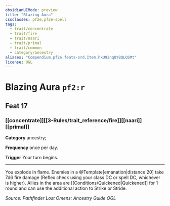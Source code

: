 ```yaml
---
obsidianUIMode: preview
title: "Blazing Aura"
cssclasses: pf2e,pf2e-spell
tags:
  - trait/concentrate
  - trait/fire
  - trait/naari
  - trait/primal
  - trait/common
  - category/ancestry
aliases: "Compendium.pf2e.feats-srd.Item.hkU92nqUYBQLQSMt"
license: OGL
---
```

# Blazing Aura `pf2:r`
## Feat 17
### [[concentrate]][[3-Rules/trait_reference/fire]][[naari]][[primal]]

**Category** ancestry; 




**Frequency** once per day.

**Trigger** Your turn begins.

* * *

You explode in flame. Enemies in a @Template\[emanation|distance:20\] take 7d6 fire damage (Reflex check using your class DC or spell DC, whichever is higher). Allies in the area are [[Conditions/Quickened|Quickened]] for 1 round and can use the additional action to Strike or Stride.

*Source: Pathfinder Lost Omens: Ancestry Guide*
*OGL*